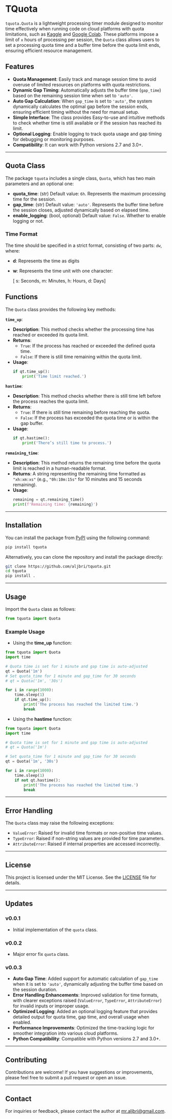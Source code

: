 # TQuota
`tquota.Quota` is a lightweight processing timer module designed to monitor time effectively when running code on cloud platforms with quota limitations, such as [Kaggle](https://www.kaggle.com/) and [Google Colab](https://colab.research.google.com/). These platforms impose a limit of `x` hours of processing per session, the `Quota` class allows users to set a processing quota time and a buffer time before the quota limit ends, ensuring efficient resource management.

## Features

- **Quota Management**: Easily track and manage session time to avoid overuse of limited resources on platforms with quota restrictions.
- **Dynamic Gap Timing**: Automatically adjusts the buffer time (`gap_time`) based on the remaining session time when set to `'auto'`.
- **Auto Gap Calculation**: When `gap_time` is set to `'auto'`, the system dynamically calculates the optimal gap before the session ends, ensuring efficient timing without the need for manual setup.
- **Simple Interface**: The class provides Easy-to-use and intuitive methods to check whether time is still available or if the session has reached its limit.
- **Optional Logging**: Enable logging to track quota usage and gap timing for debugging or monitoring purposes.
- **Compatibility**: It can work with Python versions 2.7 and 3.0+.

---
## Quota Class

The package `tquota` includes a single class, `Quota`, which has two main parameters and an optional one:

* **quota_time**: (str) Default value: `6h`. Represents the maximum processing time for the session.
* **gap_time**: (str) Default value: `'auto'`. Represents the buffer time before the session closes, adjusted dynamically based on elapsed time.
* **enable_logging**: (bool, optional) Default value: `False`. Whether to enable logging or not.

### Time Format

The time should be specified in a strict format, consisting of two parts: *`dw`*, where: 
- **d**: Represents the time as digits
- **w**: Represents the time unit with one character:

    [ s: Seconds, m: Minutes, h: Hours, d: Days]

## Functions

The `Quota` class provides the following key methods:

**`time_up`**:
  - **Description**: This method checks whether the processing time has reached or exceeded its quota limit.
  - **Returns**: 
    - `True`: If the process has reached or exceeded the defined quota time.
    - `False`: If there is still time remaining within the quota limit.
  - **Usage**:
    ```python
    if qt.time_up():
        print('Time limit reached.')
    ```

**`hastime`**:
  - **Description**: This method checks whether there is still time left before the process reaches the quota limit.
  - **Returns**: 
    - `True`: If there is still time remaining before reaching the quota.
    - `False`: If the process has exceeded the quota time or is within the gap buffer.
  - **Usage**:
    ```python
    if qt.hastime():
        print('There’s still time to process.')
    ```

**`remaining_time`**:
  - **Description**: This method returns the remaining time before the quota limit is reached in a human-readable format.
  - **Returns**: A string representing the remaining time formatted as `"xh:xm:xs"` (e.g., `"0h:10m:15s"` for 10 minutes and 15 seconds remaining).
  - **Usage**:
    ```python
    remaining = qt.remaining_time()
    print(f'Remaining time: {remaining}')
    ```
---
## Installation

You can install the package from [PyPI](https://pypi.org/project/tquota) using the following command:

```bash
pip install tquota
```

Alternatively, you can clone the repository and install the package directly:

```bash
git clone https://github.com/aljbri/tquota.git
cd tquota
pip install .
```
---
## Usage

Import the `Quota` class as follows:

```python
from tquota import Quota
```

### Example Usage

- Using the **time_up** function:

```python
from tquota import Quota
import time

# Quota time is set for 1 minute and gap time is auto-adjusted
qt = Quota('1m')
# Set quota_time for 1 minute and gap_time for 30 seconds
# qt = Quota('1m', '30s')

for i in range(1000):
    time.sleep(1)
    if qt.time_up():
        print('The process has reached the limited time.')
        break
```
- Using the **hastime** function:

```python
from tquota import Quota
import time

# Quota time is set for 1 minute and gap time is auto-adjusted
# qt = Quota('1m')

# Set quota_time for 1 minute and gap_time for 30 seconds
qt = Quota('1m', '30s')

for i in range(1000):
    time.sleep(1)
    if not qt.hastime():
        print('The process has reached the limited time.')
        break
```

---
## Error Handling

The `Quota` class may raise the following exceptions:

- `ValueError`: Raised for invalid time formats or non-positive time values.
- `TypeError`: Raised if non-string values are provided for time parameters.
- `AttributeError`: Raised if internal properties are accessed incorrectly.
---
## License

This project is licensed under the MIT License. See the [LICENSE](LICENSE) file for details.

---
## Updates

### v0.0.1
- Initial implementation of the `quota` class.

### v0.0.2
- Major error fix `quota` class.

### v0.0.3
- **Auto Gap Time**: Added support for automatic calculation of `gap_time` when it is set to `'auto'`, dynamically adjusting the buffer time based on the session duration.
- **Error Handling Enhancements**: Improved validation for time formats, with clearer exceptions raised (`ValueError`, `TypeError`, `AttributeError`) for invalid inputs or improper usage.
- **Optimized Logging**: Added an optional logging feature that provides detailed output for quota time, gap time, and overall usage when enabled.
- **Performance Improvements**: Optimized the time-tracking logic for smoother integration into various cloud platforms.
- **Python Compatibility**: Compatible with Python versions 2.7 and 3.0+.

---
## Contributing

Contributions are welcome! If you have suggestions or improvements, please feel free to submit a pull request or open an issue.

---
## Contact

For inquiries or feedback, please contact the author at [mr.aljbri@gmail.com](mailto:mr.aljbri@gmail.com).
